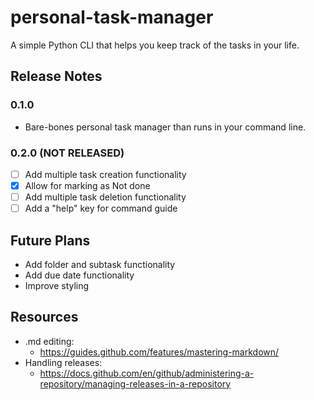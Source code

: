 # personal-task-manager
A simple Python CLI that helps you keep track of the tasks in your life.
## Release Notes
### 0.1.0
* Bare-bones personal task manager than runs in your command line.
### 0.2.0 (NOT RELEASED)
- [ ] Add multiple task creation functionality
- [X] Allow for marking as Not done
- [ ] Add multiple task deletion functionality
- [ ] Add a "help" key for command guide
## Future Plans
* Add folder and subtask functionality
* Add due date functionality
* Improve styling
## Resources
* .md editing:
  * https://guides.github.com/features/mastering-markdown/
* Handling releases:
  * https://docs.github.com/en/github/administering-a-repository/managing-releases-in-a-repository
